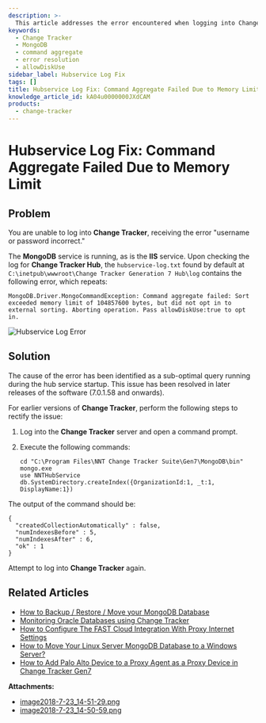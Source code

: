 ```yaml
---
description: >-
  This article addresses the error encountered when logging into Change Tracker, specifically the command aggregate failure due to exceeding the memory limit. It provides a solution for rectifying the issue.
keywords:
  - Change Tracker
  - MongoDB
  - command aggregate
  - error resolution
  - allowDiskUse
sidebar_label: Hubservice Log Fix
tags: []
title: Hubservice Log Fix: Command Aggregate Failed Due to Memory Limit
knowledge_article_id: kA04u0000000JXdCAM
products:
  - change-tracker
---
```


# Hubservice Log Fix: Command Aggregate Failed Due to Memory Limit

## Problem

You are unable to log into **Change Tracker**, receiving the error "username or password incorrect."

The **MongoDB** service is running, as is the **IIS** service. Upon checking the log for **Change Tracker Hub**, the `hubservice-log.txt` found by default at `C:\inetpub\wwwroot\Change Tracker Generation 7 Hub\log` contains the following error, which repeats:

```
MongoDB.Driver.MongoCommandException: Command aggregate failed: Sort exceeded memory limit of 104857600 bytes, but did not opt in to external sorting. Aborting operation. Pass allowDiskUse:true to opt in.
```

![Hubservice Log Error](https://nwxcorp--c.na147.content.force.com/sfc/dist/version/download/?oid=00D7000000091pB&ids=0684u00000LdKMO&d=%2Fa%2F4u000000Lzs2%2FzsuKN6UK.ZUWoERo5KKIzPnZusTTjDSJaMw2B04JgM4&asPdf=false)

## Solution

The cause of the error has been identified as a sub-optimal query running during the hub service startup. This issue has been resolved in later releases of the software (7.0.1.58 and onwards).

For earlier versions of **Change Tracker**, perform the following steps to rectify the issue:

1. Log into the **Change Tracker** server and open a command prompt.
2. Execute the following commands:

   ```plaintext
   cd "C:\Program Files\NNT Change Tracker Suite\Gen7\MongoDB\bin"
   mongo.exe
   use NNTHubService
   db.SystemDirectory.createIndex({OrganizationId:1, _t:1, DisplayName:1})
   ```

The output of the command should be:

```plaintext
{
  "createdCollectionAutomatically" : false,
  "numIndexesBefore" : 5,
  "numIndexesAfter" : 6,
  "ok" : 1
}
```

Attempt to log into **Change Tracker** again.

## Related Articles

- [How to Backup / Restore / Move your MongoDB Database](https://kb.netwrix.com/8150)
- [Monitoring Oracle Databases using Change Tracker](https://kb.netwrix.com/8282)
- [How to Configure The FAST Cloud Integration With Proxy Internet Settings](https://kb.netwrix.com/8295)
- [How to Move Your Linux Server MongoDB Database to a Windows Server?](https://kb.netwrix.com/8283)
- [How to Add Palo Alto Device to a Proxy Agent as a Proxy Device in Change Tracker Gen7](https://kb.netwrix.com/8164)

**Attachments:**
- [image2018-7-23_14-51-29.png](https://nwxcorp--c.na147.content.force.com/sfc/dist/version/download/?oid=00D7000000091pB&ids=0684u00000LdKXy&d=%2Fa%2F4u000000M01l%2FEP5oJdhdbI9Yg.AfVi1GiCXfCztPdgM0PS8OZnbym0M&asPdf=false)
- [image2018-7-23_14-50-59.png](https://nwxcorp--c.na147.content.force.com/sfc/dist/version/download/?oid=00D7000000091pB&ids=0684u00000LdKQp&d=%2Fa%2F4u000000Lzgn%2Ft7LhHwI4_4WryjAU2EN2q_RoLjD04VPuVyqBVpTTNWE&asPdf=false)